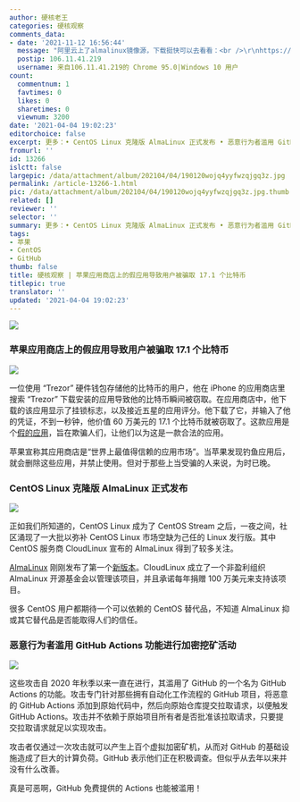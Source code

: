 ```yaml
---
author: 硬核老王
categories: 硬核观察
comments_data:
- date: '2021-11-12 16:56:44'
  message: "阿里云上了almalinux镜像源，下载挺快可以去看看：<br />\r\nhttps://developer.aliyun.com/mirror/?utm_content=g_1000303593"
  postip: 106.11.41.219
  username: 来自106.11.41.219的 Chrome 95.0|Windows 10 用户
count:
  commentnum: 1
  favtimes: 0
  likes: 0
  sharetimes: 0
  viewnum: 3200
date: '2021-04-04 19:02:23'
editorchoice: false
excerpt: 更多：• CentOS Linux 克隆版 AlmaLinux 正式发布 • 恶意行为者滥用 GitHub Actions 功能进行加密挖矿活动
fromurl: ''
id: 13266
islctt: false
largepic: /data/attachment/album/202104/04/190120wojq4yyfwzqjgq3z.jpg
permalink: /article-13266-1.html
pic: /data/attachment/album/202104/04/190120wojq4yyfwzqjgq3z.jpg.thumb.jpg
related: []
reviewer: ''
selector: ''
summary: 更多：• CentOS Linux 克隆版 AlmaLinux 正式发布 • 恶意行为者滥用 GitHub Actions 功能进行加密挖矿活动
tags:
- 苹果
- CentOS
- GitHub
thumb: false
title: 硬核观察 | 苹果应用商店上的假应用导致用户被骗取 17.1 个比特币
titlepic: true
translator: ''
updated: '2021-04-04 19:02:23'
---
```


![](/data/attachment/album/202104/04/190120wojq4yyfwzqjgq3z.jpg)


### 苹果应用商店上的假应用导致用户被骗取 17.1 个比特币


![](/data/attachment/album/202104/04/190130br1rg5plx5lxjg4l.jpg)


一位使用 “Trezor” 硬件钱包存储他的比特币的用户，他在 iPhone 的应用商店里搜索 “Trezor” 下载安装的应用导致他的比特币瞬间被窃取。在应用商店中，他下载的该应用显示了挂锁标志，以及接近五星的应用评分。他下载了它，并输入了他的凭证，不到一秒钟，他价值 60 万美元的 17.1 个比特币就被窃取了。这款应用是个[假的应用](https://www.msn.com/en-us/news/technology/he-believed-apple-e2-80-99s-app-store-was-safe-then-a-fake-app-stole-his-life-savings-in-bitcoin/ar-BB1f7r6c)，旨在欺骗人们，让他们以为这是一款合法的应用。


苹果宣称其应用商店是“世界上最值得信赖的应用市场”。当苹果发现钓鱼应用后，就会删除这些应用，并禁止使用。但对于那些上当受骗的人来说，为时已晚。


### CentOS Linux 克隆版 AlmaLinux 正式发布


![](/data/attachment/album/202104/04/190154nl7ly57cc3w3lwya.jpg)


正如我们所知道的，CentOS Linux 成为了 CentOS Stream 之后，一夜之间，社区涌现了一大批以弥补 CentOS Linux 市场空缺为己任的 Linux 发行版。其中 CentOS 服务商 CloudLinux 宣布的 AlmaLinux 得到了较多关注。


[AlmaLinux](https://almalinux.org/) 刚刚发布了第一个[新版本](https://repo.almalinux.org/almalinux/8/isos/x86_64/)。CloudLinux 成立了一个非盈利组织 AlmaLinux 开源基金会以管理该项目，并且承诺每年捐赠 100 万美元来支持该项目。


很多 CentOS 用户都期待一个可以依赖的 CentOS 替代品，不知道 AlmaLinux 抑或其它替代品是否能取得人们的信任。


### 恶意行为者滥用 GitHub Actions 功能进行加密挖矿活动


![](/data/attachment/album/202104/04/190209lc0wmuwuau8oscuc.png)


这些攻击自 2020 年秋季以来一直在进行，其滥用了 GitHub 的一个名为 GitHub Actions 的功能。攻击专门针对那些拥有自动化工作流程的 GitHub 项目，将恶意的 GitHub Actions 添加到原始代码中，然后向原始仓库提交拉取请求，以便触发 GitHub Actions。攻击并不依赖于原始项目所有者是否批准该拉取请求，只要提交拉取请求就足以实现攻击。


攻击者仅通过一次攻击就可以产生上百个虚拟加密矿机，从而对 GitHub 的基础设施造成了巨大的计算负荷。GitHub 表示他们正在积极调查。但似乎从去年以来并没有什么改善。


真是可恶啊，GitHub 免费提供的 Actions 也能被滥用！